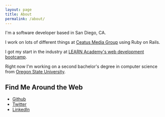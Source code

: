 ```yaml
---
layout: page
title: About
permalink: /about/
---
```


I'm a software developer based in San Diego, CA.

I work on lots of different things at [Ceatus Media Group](http://www.ceatus.com/) using Ruby on Rails.

I got my start in the industry at [LEARN Academy's web development bootcamp](https://www.learnacademy.org/).

Right now I'm working on a second bachelor's degree in computer science from [Oregon State University](http://eecs.oregonstate.edu/online-cs-students).

## Find Me Around the Web

* [Github](https://github.com/FionaVoss)
* [Twitter](https://twitter.com/fionajvoss)
* [LinkedIn](https://www.linkedin.com/in/fionavoss/)
